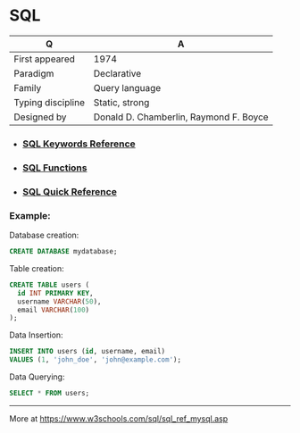 
# SQL

Q | A
--- | ---
First appeared | 1974  
Paradigm | Declarative  
Family | Query language  
Typing discipline | Static, strong  
Designed by | Donald D. Chamberlin, Raymond F. Boyce 

- ### [SQL Keywords Reference](https://github.com/stepanenko/sql-info/blob/master/SQL_Keywords.md)
- ### [SQL Functions](https://github.com/stepanenko/sql-info/blob/master/MySQL_Functions.md)
- ### [SQL Quick Reference](https://github.com/stepanenko/sql-info/blob/master/SQL_Quick_Reference.md)

### Example:

Database creation:
```sql
CREATE DATABASE mydatabase;
```
Table creation:
```sql
CREATE TABLE users (
  id INT PRIMARY KEY,
  username VARCHAR(50),
  email VARCHAR(100)
);
```
Data Insertion:
```sql
INSERT INTO users (id, username, email)
VALUES (1, 'john_doe', 'john@example.com');
```
Data Querying:
```sql
SELECT * FROM users;
```
---

More at https://www.w3schools.com/sql/sql_ref_mysql.asp
